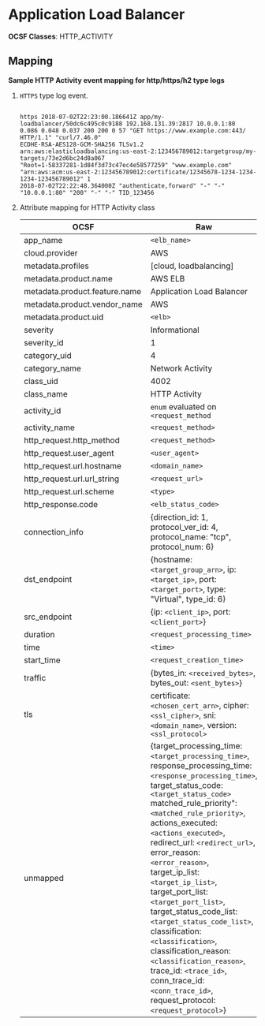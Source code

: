 # Application Load Balancer

**OCSF Classes**: HTTP_ACTIVITY

## Mapping

**Sample HTTP Activity event mapping for http/https/h2 type logs**

1. `HTTPS` type log event.

    ```
        
    https 2018-07-02T22:23:00.186641Z app/my-loadbalancer/50dc6c495c0c9188 192.168.131.39:2817 10.0.0.1:80
    0.086 0.048 0.037 200 200 0 57 "GET https://www.example.com:443/ HTTP/1.1" "curl/7.46.0"
    ECDHE-RSA-AES128-GCM-SHA256 TLSv1.2
    arn:aws:elasticloadbalancing:us-east-2:123456789012:targetgroup/my-targets/73e2d6bc24d8a067 
    "Root=1-58337281-1d84f3d73c47ec4e58577259" "www.example.com" 
    "arn:aws:acm:us-east-2:123456789012:certificate/12345678-1234-1234-1234-123456789012" 1 
    2018-07-02T22:22:48.364000Z "authenticate,forward" "-" "-" "10.0.0.1:80" "200" "-" "-" TID_123456

    ```

2. Attribute mapping for HTTP Activity class

    |OCSF|Raw|
    |-|-|
    | app_name | `<elb_name>` |
    | cloud.provider | AWS |
    | metadata.profiles | [cloud, loadbalancing] |
    | metadata.product.name | AWS ELB |
    | metadata.product.feature.name | Application Load Balancer |
    | metadata.product.vendor_name | AWS |
    | metadata.product.uid | `<elb>` |
    | severity | Informational |
    | severity_id | 1 |
    | category_uid | 4 |
    | category_name | Network Activity |
    | class_uid | 4002 |
    | class_name | HTTP Activity |
    | activity_id | `enum` evaluated on `<request_method` |
    | activity_name | `<request_method>` |
    | http_request.http_method | `<request_method>` |
    | http_request.user_agent | `<user_agent>`|
    | http_request.url.hostname | `<domain_name>` |
    | http_request.url.url_string | `<request_url>` |
    | http_request.url.scheme | `<type>` |
    | http_response.code | `<elb_status_code>` |
    | connection_info | {direction_id: 1, protocol_ver_id: 4, protocol_name: "tcp", protocol_num: 6} |
    | dst_endpoint | {hostname: `<target_group_arn>`, ip: `<target_ip>`, port: `<target_port>`, type: "Virtual", type_id: 6} |
    | src_endpoint | {ip: `<client_ip>`, port: `<client_port>`} |
    | duration | `<request_processing_time>` |
    | time | `<time>` |
    | start_time | `<request_creation_time>` |
    | traffic | {bytes_in: `<received_bytes>`, bytes_out: `<sent_bytes>`} |
    | tls | certificate: `<chosen_cert_arn>`, cipher: `<ssl_cipher>`, sni: `<domain_name>`, version: `<ssl_protocol>` |
    | unmapped | {target_processing_time: `<target_processing_time>`, response_processing_time: `<response_processing_time>`, target_status_code: `<target_status_code>` matched_rule_priority": `<matched_rule_priority>`, actions_executed: `<actions_executed>`, redirect_url: `<redirect_url>`, error_reason: `<error_reason>`, target_ip_list: `<target_ip_list>`, target_port_list: `<target_port_list>`, target_status_code_list: `<target_status_code_list>`, classification: `<classification>`, classification_reason: `<classification_reason>`, trace_id: `<trace_id>`, conn_trace_id: `<conn_trace_id>`, request_protocol: `<request_protocol>`} |
